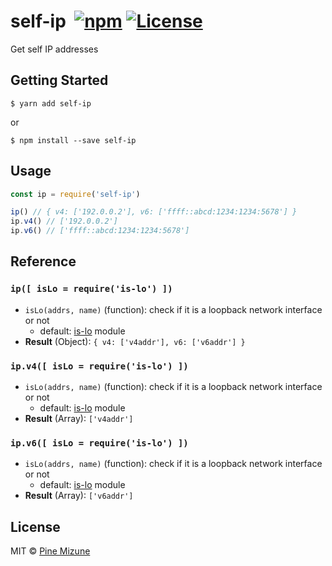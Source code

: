 # self-ip &nbsp;[![npm](https://img.shields.io/npm/v/self-ip.svg?maxAge=2592000&style=shield)](https://www.npmjs.org/package/self-ip) [![License](https://img.shields.io/github/license/emoji-gen/clone-into.svg)](LICENSE)

Get self IP addresses

## Getting Started

```
$ yarn add self-ip
```

or

```
$ npm install --save self-ip
```

## Usage

```js
const ip = require('self-ip')

ip() // { v4: ['192.0.0.2'], v6: ['ffff::abcd:1234:1234:5678'] }
ip.v4() // ['192.0.0.2']
ip.v6() // ['ffff::abcd:1234:1234:5678']
```

## Reference
### `ip([ isLo = require('is-lo') ])`
- `isLo(addrs, name)` (function): check if it is a loopback network interface or not
  - default: [is-lo](https://github.com/pine/is-lo) module
- **Result** (Object): `{ v4: ['v4addr'], v6: ['v6addr'] }`

### `ip.v4([ isLo = require('is-lo') ])`
- `isLo(addrs, name)` (function): check if it is a loopback network interface or not
  - default: [is-lo](https://github.com/pine/is-lo) module
- **Result** (Array): `['v4addr']`

### `ip.v6([ isLo = require('is-lo') ])`
- `isLo(addrs, name)` (function): check if it is a loopback network interface or not
  - default: [is-lo](https://github.com/pine/is-lo) module
- **Result** (Array): `['v6addr']`

## License
MIT &copy; [Pine Mizune](https://profile.pine.moe)
